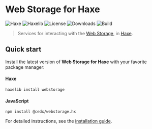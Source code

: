 # Web Storage for Haxe
![Haxe](https://badgen.net/badge/haxe/%3E%3D4.2.0/green) ![Haxelib](https://badgen.net/haxelib/v/webstorage) ![License](https://badgen.net/badge/license/MIT/blue) ![Downloads](https://badgen.net/haxelib/d/webstorage) ![Build](https://badgen.net/github/checks/cedx/webstorage.hx/main)

> Services for interacting with the [Web Storage](https://developer.mozilla.org/en-US/docs/Web/API/Storage), in [Haxe](https://haxe.org).

## Quick start
Install the latest version of **Web Storage for Haxe** with your favorite package manager:

<!-- tabs:start -->

#### **Haxe**
```shell
haxelib install webstorage
```

#### **JavaScript**
```shell
npm install @cedx/webstorage.hx
```

<!-- tabs:end -->

For detailed instructions, see the [installation guide](installation.md).
